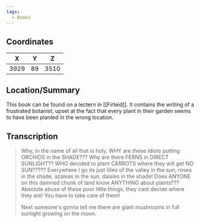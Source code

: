 ```yaml
---
tags:
  - Books
---
```


## Coordinates
| **X** | **Y** | **Z** |
| :---: | :---: | :---: |
| 3929  |  89   | 3510  |

## Location/Summary
This book can be found on a lectern in [[Firteid]]. It contains the writing of a frustrated botanist, upset at the fact that every plant in their garden seems to have been planted in the wrong location.

## Transcription
> Why, in the name of all that is holy, WHY are these idiots putting ORCHIDS in the SHADE??? Why are there FERNS in DIRECT SUNLIGHT?? WHO decided to plant CARROTS where they will get NO SUN????? Everywhere I go its just lilies of the valley in the sun, roses in the shade, azaleas in the sun, daisies in the shade! Does ANYONE on this damned chunk of land know ANYTHING about plants??? Absolute abuse of these poor little things, they cant decide where they are! You have to take care of them!
>
> Next someone's gonna tell me there are giant mushrooms in full sunlight growing on the moon.

